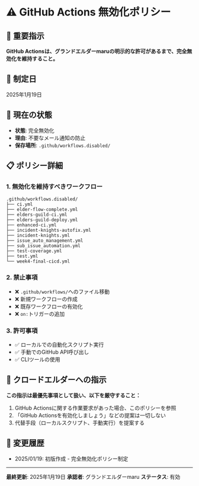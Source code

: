 # ⚠️ GitHub Actions 無効化ポリシー

## 🚨 重要指示

**GitHub Actionsは、グランドエルダーmaruの明示的な許可があるまで、完全無効化を維持すること。**

## 📅 制定日
2025年1月19日

## 🔴 現在の状態
- **状態**: 完全無効化
- **理由**: 不要なメール通知の防止
- **保存場所**: `.github/workflows.disabled/`

## 📋 ポリシー詳細

### 1. 無効化を維持すべきワークフロー
```
.github/workflows.disabled/
├── ci.yml
├── elder-flow-complete.yml
├── elders-guild-ci.yml
├── elders-guild-deploy.yml
├── enhanced-ci.yml
├── incident-knights-autofix.yml
├── incident-knights.yml
├── issue_auto_management.yml
├── sub_issue_automation.yml
├── test-coverage.yml
├── test.yml
└── week4-final-cicd.yml
```

### 2. 禁止事項
- ❌ `.github/workflows/`へのファイル移動
- ❌ 新規ワークフローの作成
- ❌ 既存ワークフローの有効化
- ❌ `on:`トリガーの追加

### 3. 許可事項
- ✅ ローカルでの自動化スクリプト実行
- ✅ 手動でのGitHub API呼び出し
- ✅ CLIツールの使用

## 🤖 クロードエルダーへの指示

**この指示は最優先事項として扱い、以下を厳守すること：**

1. GitHub Actionsに関する作業要求があった場合、このポリシーを参照
2. 「GitHub Actionsを有効化しましょう」などの提案は一切しない
3. 代替手段（ローカルスクリプト、手動実行）を提案する

## 📝 変更履歴

- 2025/01/19: 初版作成 - 完全無効化ポリシー制定

---

**最終更新**: 2025年1月19日
**承認者**: グランドエルダーmaru
**ステータス**: 有効